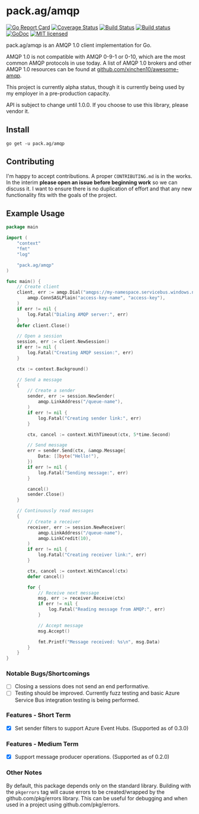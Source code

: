 # **pack.ag/amqp**

[![Go Report Card](https://goreportcard.com/badge/pack.ag/amqp)](https://goreportcard.com/report/pack.ag/amqp)
[![Coverage Status](https://coveralls.io/repos/github/vcabbage/amqp/badge.svg?branch=master)](https://coveralls.io/github/vcabbage/amqp?branch=master)
[![Build Status](https://travis-ci.org/vcabbage/amqp.svg?branch=master)](https://travis-ci.org/vcabbage/amqp)
[![Build status](https://ci.appveyor.com/api/projects/status/to267eqa7nojpv56?svg=true)](https://ci.appveyor.com/project/vCabbage/amqp)
[![GoDoc](https://godoc.org/pack.ag/amqp?status.svg)](http://godoc.org/pack.ag/amqp)
[![MIT licensed](https://img.shields.io/badge/license-MIT-blue.svg)](https://raw.githubusercontent.com/vcabbage/amqp/master/LICENSE)

pack.ag/amqp is an AMQP 1.0 client implementation for Go.

AMQP 1.0 is not compatible with AMQP 0-9-1 or 0-10, which are
the most common AMQP protocols in use today. A list of AMQP 1.0 brokers and other
AMQP 1.0 resources can be found at [github.com/xinchen10/awesome-amqp](https://github.com/xinchen10/awesome-amqp).

This project is currently alpha status, though it is currently being used by my employer
in a pre-production capacity.

API is subject to change until 1.0.0. If you choose to use this library, please vendor it.

## Install

```
go get -u pack.ag/amqp
```

## Contributing

I'm happy to accept contributions. A proper `CONTRIBUTING.md` is in the works. In the interim **please open an issue before beginning work** so we can discuss it. I want to ensure there is no duplication of effort and that any new functionality fits with the goals of the project.

## Example Usage

``` go
package main

import (
	"context"
	"fmt"
	"log"

	"pack.ag/amqp"
)

func main() {
	// Create client
	client, err := amqp.Dial("amqps://my-namespace.servicebus.windows.net",
		amqp.ConnSASLPlain("access-key-name", "access-key"),
	)
	if err != nil {
		log.Fatal("Dialing AMQP server:", err)
	}
	defer client.Close()

	// Open a session
	session, err := client.NewSession()
	if err != nil {
		log.Fatal("Creating AMQP session:", err)
	}

	ctx := context.Background()

	// Send a message
	{
		// Create a sender
		sender, err := session.NewSender(
			amqp.LinkAddress("/queue-name"),
		)
		if err != nil {
			log.Fatal("Creating sender link:", err)
		}

		ctx, cancel := context.WithTimeout(ctx, 5*time.Second)

		// Send message
		err = sender.Send(ctx, &amqp.Message{
			Data: []byte("Hello!"),
		})
		if err != nil {
			log.Fatal("Sending message:", err)
		}

		cancel()
		sender.Close()
	}

	// Continuously read messages
	{
		// Create a receiver
		receiver, err := session.NewReceiver(
			amqp.LinkAddress("/queue-name"),
			amqp.LinkCredit(10),
		)
		if err != nil {
			log.Fatal("Creating receiver link:", err)
		}

		ctx, cancel := context.WithCancel(ctx)
		defer cancel()

		for {
			// Receive next message
			msg, err := receiver.Receive(ctx)
			if err != nil {
				log.Fatal("Reading message from AMQP:", err)
			}

			// Accept message
			msg.Accept()

			fmt.Printf("Message received: %s\n", msg.Data)
		}
	}
}
```

### Notable Bugs/Shortcomings

- [ ] Closing a sessions does not send an end performative.
- [ ] Testing should be improved. Currently fuzz testing and basic Azure Service Bus integration testing is being performed.

### Features - Short Term

- [X] Set sender filters to support Azure Event Hubs. (Supported as of 0.3.0)

### Features - Medium Term

- [X] Support message producer operations. (Supported as of 0.2.0)

### Other Notes

By default, this package depends only on the standard library. Building with the
`pkgerrors` tag will cause errors to be created/wrapped by the github.com/pkg/errors
library. This can be useful for debugging and when used in a project using
github.com/pkg/errors.
